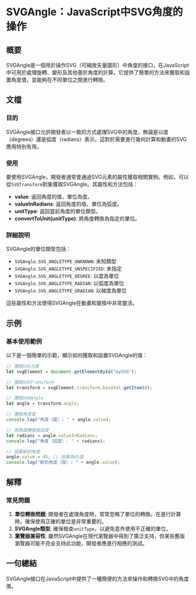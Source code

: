 <!--
Meta Description: # SVGAngle：JavaScript中SVG角度的操作 ## 概要 SVGAngle是一個用於操作SVG（可縮放矢量圖形）中角度的接口，在JavaScript中可用於處理旋轉、變形及其他基於角度的計算。它提供了簡單的方法來獲取和設置角度值，並能夠在不同單位之間進行轉換。 ## 文檔 ### 目...
Meta Keywords: svgangle, angle, value, let, radians
-->

# SVGAngle：JavaScript中SVG角度的操作

## 概要
SVGAngle是一個用於操作SVG（可縮放矢量圖形）中角度的接口，在JavaScript中可用於處理旋轉、變形及其他基於角度的計算。它提供了簡單的方法來獲取和設置角度值，並能夠在不同單位之間進行轉換。

## 文檔
### 目的
SVGAngle接口允許開發者以一致的方式處理SVG中的角度，無論是以度（degrees）還是弧度（radians）表示。這對於需要進行幾何計算和動畫的SVG應用特別有用。

### 使用
要使用SVGAngle，開發者通常會通過SVG元素的屬性獲取相關實例。例如，可以從`SVGTransform`對象獲取SVGAngle。其屬性和方法包括：

- **value**: 返回角度的值，單位為度。
- **valueInRadians**: 返回角度的值，單位為弧度。
- **unitType**: 返回當前角度的單位類型。
- **convertToUnit(unitType)**: 將角度轉換為指定的單位。

### 詳細說明
SVGAngle的單位類型包括：
- `SVGAngle.SVG_ANGLETYPE_UNKNOWN`: 未知類型
- `SVGAngle.SVG_ANGLETYPE_UNSPECIFIED`: 未指定
- `SVGAngle.SVG_ANGLETYPE_DEGREE`: 以度為單位
- `SVGAngle.SVG_ANGLETYPE_RADIAN`: 以弧度為單位
- `SVGAngle.SVG_ANGLETYPE_GRADIAN`: 以梯度為單位

這些屬性和方法使得SVGAngle在動畫和變換中非常靈活。

## 示例
### 基本使用範例
以下是一個簡單的示範，顯示如何獲取和設置SVGAngle的值：

```javascript
// 獲取SVG元素
let svgElement = document.getElementById("mySVG");

// 獲取SVGTransform
let transform = svgElement.transform.baseVal.getItem(0);

// 獲取SVGAngle
let angle = transform.angle;

// 獲取角度值
console.log("角度（度）: " + angle.value);

// 將角度轉換為弧度
let radians = angle.valueInRadians;
console.log("角度（弧度）: " + radians);

// 設置新的角度
angle.value = 45; // 設置為45度
console.log("新的角度（度）: " + angle.value);
```

## 解釋
### 常見問題
1. **單位轉換問題**: 開發者在處理角度時，常常忽略了單位的轉換。在進行計算時，確保使用正確的單位是非常重要的。
2. **SVGAngle類型**: 確保檢查`unitType`，以避免意外使用不正確的單位。
3. **瀏覽器兼容性**: 雖然SVGAngle在現代瀏覽器中得到了廣泛支持，但某些舊版瀏覽器可能不完全支持此功能，開發者應進行相應的測試。

## 一句總結
SVGAngle接口在JavaScript中提供了一種簡便的方法來操作和轉換SVG中的角度值。